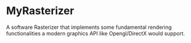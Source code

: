 # MyRasterizer
A software Rasterizer that implements some fundamental rendering functionalities a modern graphics API like Opengl/DirectX would support.
